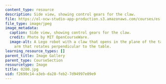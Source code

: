 ```yaml
---
content_type: resource
description: Side view, showing control gears for the claw.
file: https://ol-ocw-studio-app-production.s3.amazonaws.com/courses/es-293-lego-robotics-spring-2007/f2690c14a3ebda28feb27d94997e09e9_0280.jpg
file_type: image/jpeg
image_metadata:
  caption: Side view, showing control gears for the claw.
  credit: Photo by MIT OpenCourseWare.
  image-alt: A Lego robot with a claw that opens in the plane of the table, and an
    arm that rotates perpendicular to the table.
learning_resource_types: []
parent_title: Image Gallery
parent_type: CourseSection
resourcetype: Image
title: 0280.jpg
uid: f2690c14-a3eb-da28-feb2-7d94997e09e9
---
```

